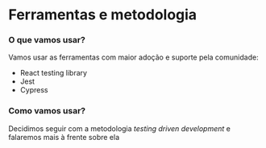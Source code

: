 # Ferramentas e metodologia

### O que vamos usar?
Vamos usar as ferramentas com maior adoção e suporte pela comunidade:
* React testing library
* Jest
* Cypress

### Como vamos usar?
Decidimos seguir com a metodologia _testing driven development_ e falaremos mais à frente sobre ela